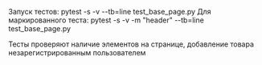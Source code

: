 Запуск тестов: pytest -s -v --tb=line test_base_page.py
Для маркированного теста: pytest -s -v -m "header" --tb=line test_base_page.py


Тесты проверяют наличие элементов на странице, добавление товара незарегистрированным пользователем


